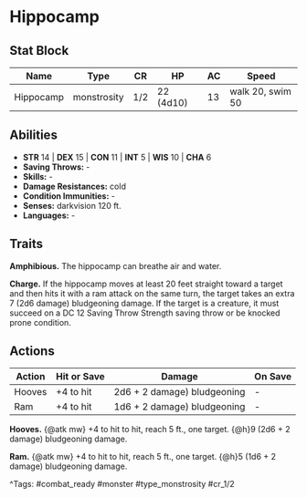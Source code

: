 # Hippocamp

## Stat Block

| Name | Type | CR | HP | AC | Speed |
|------|------|----|----|----|-------|
| Hippocamp | monstrosity | 1/2 | 22 (4d10) | 13 | walk 20, swim 50 |

## Abilities

- **STR** 14 | **DEX** 15 | **CON** 11 | **INT** 5 | **WIS** 10 | **CHA** 6
- **Saving Throws:** -  
- **Skills:** -  
- **Damage Resistances:** cold  
- **Condition Immunities:** -  
- **Senses:** darkvision 120 ft.  
- **Languages:** -

## Traits

**Amphibious.** The hippocamp can breathe air and water.

**Charge.** If the hippocamp moves at least 20 feet straight toward a target and then hits it with a ram attack on the same turn, the target takes an extra 7 (2d6 damage) bludgeoning damage. If the target is a creature, it must succeed on a DC 12 Saving Throw Strength saving throw or be knocked prone condition.


## Actions

| Action | Hit or Save | Damage | On Save |
|--------|--------------|--------|----------|
| Hooves | +4 to hit | 2d6 + 2 damage) bludgeoning | - |
| Ram | +4 to hit | 1d6 + 2 damage) bludgeoning | - |

**Hooves.** {@atk mw} +4 to hit to hit, reach 5 ft., one target. {@h}9 (2d6 + 2 damage) bludgeoning damage.

**Ram.** {@atk mw} +4 to hit to hit, reach 5 ft., one target. {@h}5 (1d6 + 2 damage) bludgeoning damage.


^Tags: #combat_ready #monster #type_monstrosity #cr_1/2